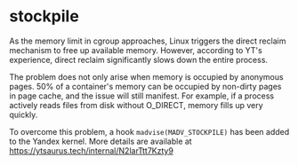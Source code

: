 # stockpile

As the memory limit in cgroup approaches, Linux triggers the direct reclaim mechanism to free up available memory. However, according to YT's experience, direct reclaim significantly slows down the entire process.

The problem does not only arise when memory is occupied by anonymous pages. 50% of a container's memory can be occupied by non-dirty pages in page cache, and the issue will still manifest. For example, if a process actively reads files from disk without O_DIRECT, memory fills up very quickly.

To overcome this problem, a hook `madvise(MADV_STOCKPILE)` has been added to the Yandex kernel. More details are available at https://ytsaurus.tech/internal/N2larTtt7Kzty9
